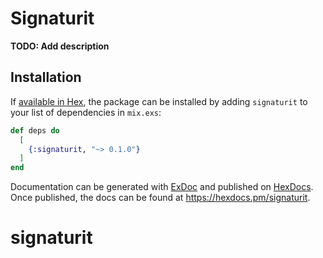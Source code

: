 # Signaturit

**TODO: Add description**

## Installation

If [available in Hex](https://hex.pm/docs/publish), the package can be installed
by adding `signaturit` to your list of dependencies in `mix.exs`:

```elixir
def deps do
  [
    {:signaturit, "~> 0.1.0"}
  ]
end
```

Documentation can be generated with [ExDoc](https://github.com/elixir-lang/ex_doc)
and published on [HexDocs](https://hexdocs.pm). Once published, the docs can
be found at <https://hexdocs.pm/signaturit>.

# signaturit
